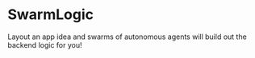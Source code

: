# SwarmLogic
Layout an app idea and swarms of autonomous agents will build out the backend logic for you!

